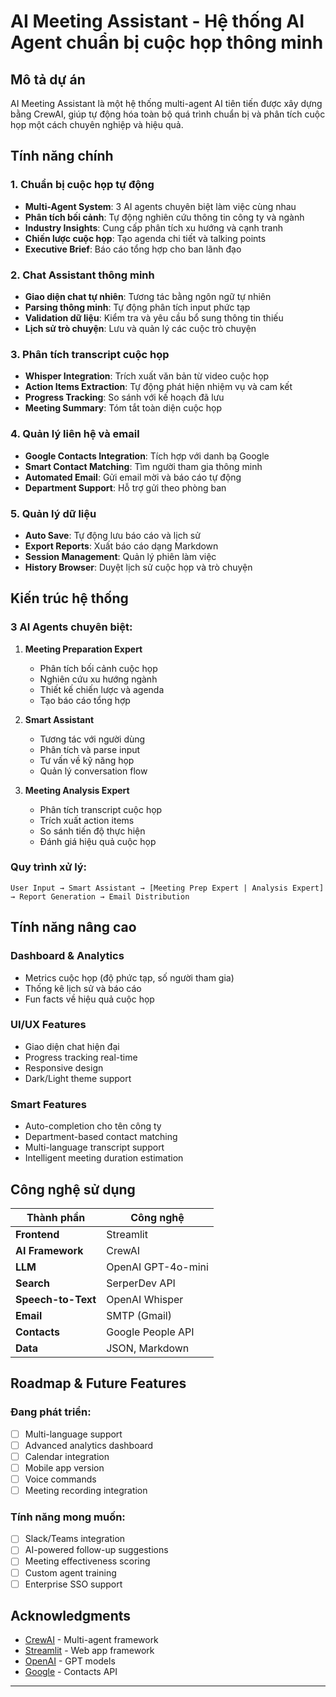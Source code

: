 # AI Meeting Assistant - Hệ thống AI Agent chuẩn bị cuộc họp thông minh

## Mô tả dự án

AI Meeting Assistant là một hệ thống multi-agent AI tiên tiến được xây dựng bằng CrewAI, giúp tự động hóa toàn bộ quá trình chuẩn bị và phân tích cuộc họp một cách chuyên nghiệp và hiệu quả.

## Tính năng chính

### **1. Chuẩn bị cuộc họp tự động**
- **Multi-Agent System**: 3 AI agents chuyên biệt làm việc cùng nhau
- **Phân tích bối cảnh**: Tự động nghiên cứu thông tin công ty và ngành
- **Industry Insights**: Cung cấp phân tích xu hướng và cạnh tranh
- **Chiến lược cuộc họp**: Tạo agenda chi tiết và talking points
- **Executive Brief**: Báo cáo tổng hợp cho ban lãnh đạo

### **2. Chat Assistant thông minh**
- **Giao diện chat tự nhiên**: Tương tác bằng ngôn ngữ tự nhiên
- **Parsing thông minh**: Tự động phân tích input phức tạp
- **Validation dữ liệu**: Kiểm tra và yêu cầu bổ sung thông tin thiếu
- **Lịch sử trò chuyện**: Lưu và quản lý các cuộc trò chuyện

### **3. Phân tích transcript cuộc họp**
- **Whisper Integration**: Trích xuất văn bản từ video cuộc họp
- **Action Items Extraction**: Tự động phát hiện nhiệm vụ và cam kết
- **Progress Tracking**: So sánh với kế hoạch đã lưu
- **Meeting Summary**: Tóm tắt toàn diện cuộc họp

### **4. Quản lý liên hệ và email**
- **Google Contacts Integration**: Tích hợp với danh bạ Google
- **Smart Contact Matching**: Tìm người tham gia thông minh
- **Automated Email**: Gửi email mời và báo cáo tự động
- **Department Support**: Hỗ trợ gửi theo phòng ban

### **5. Quản lý dữ liệu**
- **Auto Save**: Tự động lưu báo cáo và lịch sử
- **Export Reports**: Xuất báo cáo dạng Markdown
- **Session Management**: Quản lý phiên làm việc
- **History Browser**: Duyệt lịch sử cuộc họp và trò chuyện

## Kiến trúc hệ thống

### **3 AI Agents chuyên biệt:**

1. **Meeting Preparation Expert**
   - Phân tích bối cảnh cuộc họp
   - Nghiên cứu xu hướng ngành
   - Thiết kế chiến lược và agenda
   - Tạo báo cáo tổng hợp

2. **Smart Assistant**
   - Tương tác với người dùng
   - Phân tích và parse input
   - Tư vấn về kỹ năng họp
   - Quản lý conversation flow

3. **Meeting Analysis Expert**
   - Phân tích transcript cuộc họp
   - Trích xuất action items
   - So sánh tiến độ thực hiện
   - Đánh giá hiệu quả cuộc họp

### **Quy trình xử lý:**
```
User Input → Smart Assistant → [Meeting Prep Expert | Analysis Expert] → Report Generation → Email Distribution
```

## Tính năng nâng cao

### **Dashboard & Analytics**
- Metrics cuộc họp (độ phức tạp, số người tham gia)
- Thống kê lịch sử và báo cáo
- Fun facts về hiệu quả cuộc họp

### **UI/UX Features**
- Giao diện chat hiện đại
- Progress tracking real-time
- Responsive design
- Dark/Light theme support

### **Smart Features**
- Auto-completion cho tên công ty
- Department-based contact matching
- Multi-language transcript support
- Intelligent meeting duration estimation

## Công nghệ sử dụng

| Thành phần | Công nghệ |
|------------|-----------|
| **Frontend** | Streamlit |
| **AI Framework** | CrewAI |
| **LLM** | OpenAI GPT-4o-mini |
| **Search** | SerperDev API |
| **Speech-to-Text** | OpenAI Whisper |
| **Email** | SMTP (Gmail) |
| **Contacts** | Google People API |
| **Data** | JSON, Markdown |

## Roadmap & Future Features

### **Đang phát triển:**
- [ ] Multi-language support
- [ ] Advanced analytics dashboard
- [ ] Calendar integration
- [ ] Mobile app version
- [ ] Voice commands
- [ ] Meeting recording integration

### **Tính năng mong muốn:**
- [ ] Slack/Teams integration
- [ ] AI-powered follow-up suggestions
- [ ] Meeting effectiveness scoring
- [ ] Custom agent training
- [ ] Enterprise SSO support

## Acknowledgments

- [CrewAI](https://github.com/joaomdmoura/crewai) - Multi-agent framework
- [Streamlit](https://streamlit.io/) - Web app framework
- [OpenAI](https://openai.com/) - GPT models
- [Google](https://developers.google.com/) - Contacts API

---
